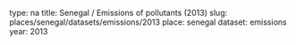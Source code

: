 type: na
title: Senegal / Emissions of pollutants (2013)
slug: places/senegal/datasets/emissions/2013
place: senegal
dataset: emissions
year: 2013
